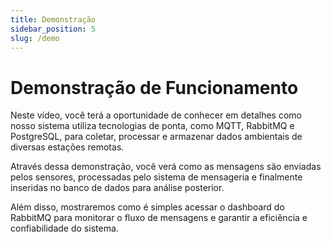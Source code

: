 ```yaml
---
title: Demonstração
sidebar_position: 5
slug: /demo
---
```


# Demonstração de Funcionamento

Neste vídeo, você terá a oportunidade de conhecer em detalhes como nosso sistema utiliza tecnologias de ponta, como MQTT, RabbitMQ e PostgreSQL, para coletar, processar e armazenar dados ambientais de diversas estações remotas.

Através dessa demonstração, você verá como as mensagens são enviadas pelos sensores, processadas pelo sistema de mensageria e finalmente inseridas no banco de dados para análise posterior.

Além disso, mostraremos como é simples acessar o dashboard do RabbitMQ para monitorar o fluxo de mensagens e garantir a eficiência e confiabilidade do sistema.